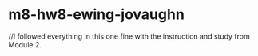 # m8-hw8-ewing-jovaughn
 //I followed everything in this one fine with the instruction and study from Module 2.
